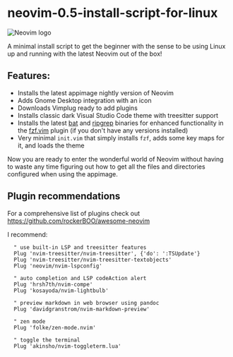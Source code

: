 # neovim-0.5-install-script-for-linux

![Neovim logo](https://github.com/David-Else/neovim-0.5-install-script-for-linux/blob/main/nvim.png)

A minimal install script to get the beginner with the sense to be using Linux up and running with the latest Neovim out of the box!

## Features:

- Installs the latest appimage nightly version of Neovim
- Adds Gnome Desktop integration with an icon
- Downloads Vimplug ready to add plugins
- Installs classic dark Visual Studio Code theme with treesitter support
- Installs the latest [bat](https://github.com/sharkdp/bat) and [ripgrep](https://github.com/BurntSushi/ripgrep) binaries for enhanced functionality in the [fzf.vim](https://github.com/junegunn/fzf/blob/master/README-VIM.md) plugin (if you don't have any versions installed)
- Very minimal `init.vim` that simply installs `fzf`, adds some key maps for it, and loads the theme

Now you are ready to enter the wonderful world of Neovim without having to waste any time figuring out how to get all the files and directories configured when using the appimage.

## Plugin recommendations

For a comprehensive list of plugins check out https://github.com/rockerBOO/awesome-neovim

I recommend:

```
  " use built-in LSP and treesitter features
  Plug 'nvim-treesitter/nvim-treesitter', {'do': ':TSUpdate'}
  Plug 'nvim-treesitter/nvim-treesitter-textobjects'
  Plug 'neovim/nvim-lspconfig'

  " auto completion and LSP codeAction alert
  Plug 'hrsh7th/nvim-compe'
  Plug 'kosayoda/nvim-lightbulb'

  " preview markdown in web browser using pandoc
  Plug 'davidgranstrom/nvim-markdown-preview'

  " zen mode
  Plug 'folke/zen-mode.nvim'

  " toggle the terminal
  Plug 'akinsho/nvim-toggleterm.lua'
```
